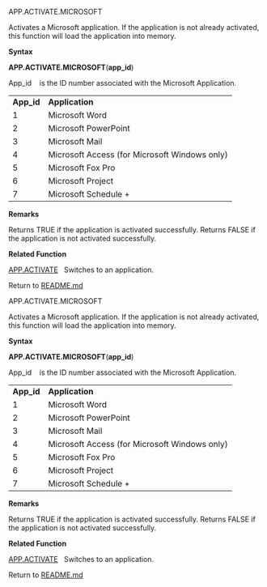 APP.ACTIVATE.MICROSOFT

Activates a Microsoft application. If the application is not already
activated, this function will load the application into memory.

**Syntax**

**APP.ACTIVATE.MICROSOFT**(**app\_id**)

App\_id    is the ID number associated with the Microsoft Application.

|             |                                               |
| ----------- | --------------------------------------------- |
| **App\_id** | **Application**                               |
| 1           | Microsoft Word                                |
| 2           | Microsoft PowerPoint                          |
| 3           | Microsoft Mail                                |
| 4           | Microsoft Access (for Microsoft Windows only) |
| 5           | Microsoft Fox Pro                             |
| 6           | Microsoft Project                             |
| 7           | Microsoft Schedule +                          |

**Remarks**

Returns TRUE if the application is activated successfully. Returns FALSE
if the application is not activated successfully.

**Related Function**

[APP.ACTIVATE](APP.ACTIVATE.md)   Switches to an application.



Return to [README.md](README.md)

APP.ACTIVATE.MICROSOFT

Activates a Microsoft application. If the application is not already
activated, this function will load the application into memory.

**Syntax**

**APP.ACTIVATE.MICROSOFT**(**app\_id**)

App\_id    is the ID number associated with the Microsoft Application.

|             |                                               |
| ----------- | --------------------------------------------- |
| **App\_id** | **Application**                               |
| 1           | Microsoft Word                                |
| 2           | Microsoft PowerPoint                          |
| 3           | Microsoft Mail                                |
| 4           | Microsoft Access (for Microsoft Windows only) |
| 5           | Microsoft Fox Pro                             |
| 6           | Microsoft Project                             |
| 7           | Microsoft Schedule +                          |

**Remarks**

Returns TRUE if the application is activated successfully. Returns FALSE
if the application is not activated successfully.

**Related Function**

[APP.ACTIVATE](APP.ACTIVATE.md)   Switches to an application.



Return to [README.md](README.md)

